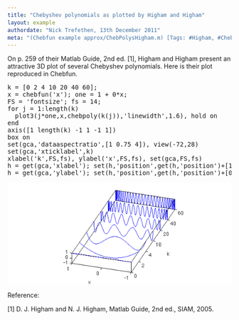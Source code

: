 ```yaml
---
title: "Chebyshev polynomials as plotted by Higham and Higham"
layout: example
authordate: "Nick Trefethen, 13th December 2011"
meta: "(Chebfun example approx/ChebPolysHigham.m) [Tags: #Higham, #Chebyshevpolynomial, #PLOT3, #CHEBPOLY]"
---
```


On p. 259 of their Matlab Guide, 2nd ed. [1], Higham and Higham present an attractive 3D plot of several Chebyshev polynomials. Here is their plot reproduced in Chebfun.

<pre class="mcode-input">k = [0 2 4 10 20 40 60];
x = chebfun('x'); one = 1 + 0*x;
FS = 'fontsize'; fs = 14;
for j = 1:length(k)
  plot3(j*one,x,chebpoly(k(j)),'linewidth',1.6), hold on
end
axis([1 length(k) -1 1 -1 1])
box on
set(gca,'dataaspectratio',[1 0.75 4]), view(-72,28)
set(gca,'xticklabel',k)
xlabel('k',FS,fs), ylabel('x',FS,fs), set(gca,FS,fs)
h = get(gca,'xlabel'); set(h,'position',get(h,'position')+[1.5 0.1 0])
h = get(gca,'ylabel'); set(h,'position',get(h,'position')+[0 0.25 0])</pre><img src="img/ChebPolysHigham_01.png" alt="">

Reference:

[1] D. J. Higham and N. J. Higham, Matlab Guide, 2nd ed., SIAM, 2005.

